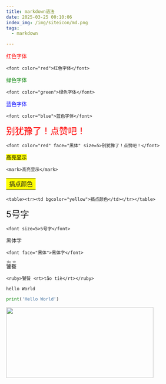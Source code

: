 ```yaml
---
title: markdown语法
date: 2025-03-25 00:10:06
index_img: /img/siteicon/md.png
tags:
  - markdown

---
```




<meta name="referrer" content="no-referrer"/>

<font color="red">红色字体</font>

```
<font color="red">红色字体</font>
```

<font color="green">绿色字体</font>

```
<font color="green">绿色字体</font>
```

<font color="blue">蓝色字体</font>

```
<font color="blue">蓝色字体</font>
```

<font color="red" face="黑体" size=5>别犹豫了！点赞吧！</font>

```
<font color="red" face="黑体" size=5>别犹豫了！点赞吧！</font>
```

<mark>高亮显示</mark>

```
<mark>高亮显示</mark>
```

<table><tr><td bgcolor="yellow">搞点颜色</td></tr></table>

```
<table><tr><td bgcolor="yellow">搞点颜色</td></tr></table>
```

<font size=5>5号字</font>

```
<font size=5>5号字</font>
```

<font face="黑体">黑体字</font>

```
<font face="黑体">黑体字</font>
```

<ruby>饕餮 <rt>tāo tiè</rt></ruby>

```
<ruby>饕餮 <rt>tāo tiè</rt></ruby>
```

`hello World`

```python
print('Hello World')

```

<img src="https://i-blog.csdnimg.cn/blog_migrate/20d6af58735197e7dbe45daf0793feb3.png" width="400" height="192" div align=center>

